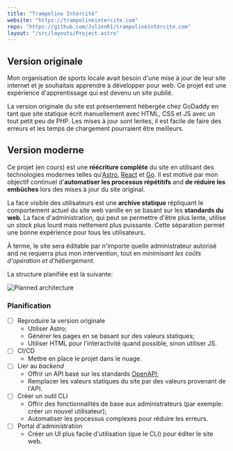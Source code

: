 ```yaml
---
title: "Trampoline Intercité"
website: "https://trampolineintercite.com"
repo: "https://github.com/JulienR1/trampolineintercite.com"
layout: "/src/layouts/Project.astro"
---
```


## Version originale

Mon organisation de sports locale avait besoin d'une mise à jour de leur site internet et je souhaitais apprendre à développer pour web.
Ce projet est une expérience d'apprentissage qui est devenu un site publié.

La version originale du site est présentement hébergée chez GoDaddy en tant que site statique écrit manuellement avec HTML, CSS et JS avec un tout petit peu de PHP.
Les mises à jour sont lentes, il est facile de faire des erreurs et les temps de chargement pourraient être meilleurs.

## Version moderne

Ce projet (en cours) est une **réécriture complète** du site en utilisant des technologies modernes telles qu'[Astro](https://astro.build/), [React](https://react.dev/) et [Go](https://go.dev/).
Il est motivé par mon objectif continuel d'**automatiser les processus répétitifs** and **de réduire les embûches** lors des mises à jour du site original.

La face visible des utilisateurs est une **archive statique** répliquant le comportement actuel du site web vanille en se basant sur les **standards du web**.
La face d'administration, qui peut se permettre d'être plus lente, utilise un _stack_ plus lourd mais nettement plus puissante.
Cette séparation permet une bonne expérience pour tous les utilisateurs.

À terme, le site sera éditable par n'importe quelle administrateur autorisé and ne requerra plus mon intervention, tout en _minimisant les coûts d'opération et d'hébergement_.

La structure planifiée est la suivante:

![Planned architecture](/projects/trampo/trampo-architecture-fr.jpg)

### Planification

- [ ] Reproduire la version originale
  - Utiliser Astro;
  - Générer les pages en se basant sur des valeurs statiques;
  - Utiliser HTML pour l'interactivité quand possible, sinon utiliser JS.
- [ ] CI/CD
  - Mettre en place le projet dans le nuage.
- [ ] Lier au _backend_
  - Offrir un API basé sur les standards [OpenAPI](https://www.openapis.org/);
  - Remplacer les valeurs statiques du site par des valeurs provenant de l'API.
- [ ] Créer un outil CLI
  - Offrir des fonctionnalités de base aux administrateurs (par exemple: créer un nouvel utilisateur);
  - Automatiser les processus complexes pour réduire les erreurs.
- [ ] Portal d'administration
  - Créer un UI plus facile d'utilisation (que le CLI) pour éditer le site web.

<style>
    img {
        border: none;
    }
</style>
